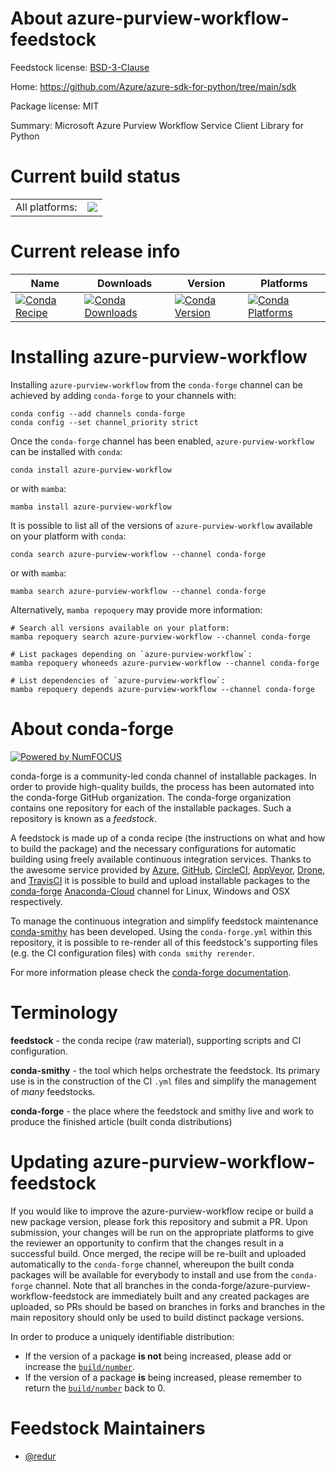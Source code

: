 About azure-purview-workflow-feedstock
======================================

Feedstock license: [BSD-3-Clause](https://github.com/conda-forge/azure-purview-workflow-feedstock/blob/main/LICENSE.txt)

Home: https://github.com/Azure/azure-sdk-for-python/tree/main/sdk

Package license: MIT

Summary: Microsoft Azure Purview Workflow Service Client Library for Python

Current build status
====================


<table><tr><td>All platforms:</td>
    <td>
      <a href="https://dev.azure.com/conda-forge/feedstock-builds/_build/latest?definitionId=18976&branchName=main">
        <img src="https://dev.azure.com/conda-forge/feedstock-builds/_apis/build/status/azure-purview-workflow-feedstock?branchName=main">
      </a>
    </td>
  </tr>
</table>

Current release info
====================

| Name | Downloads | Version | Platforms |
| --- | --- | --- | --- |
| [![Conda Recipe](https://img.shields.io/badge/recipe-azure--purview--workflow-green.svg)](https://anaconda.org/conda-forge/azure-purview-workflow) | [![Conda Downloads](https://img.shields.io/conda/dn/conda-forge/azure-purview-workflow.svg)](https://anaconda.org/conda-forge/azure-purview-workflow) | [![Conda Version](https://img.shields.io/conda/vn/conda-forge/azure-purview-workflow.svg)](https://anaconda.org/conda-forge/azure-purview-workflow) | [![Conda Platforms](https://img.shields.io/conda/pn/conda-forge/azure-purview-workflow.svg)](https://anaconda.org/conda-forge/azure-purview-workflow) |

Installing azure-purview-workflow
=================================

Installing `azure-purview-workflow` from the `conda-forge` channel can be achieved by adding `conda-forge` to your channels with:

```
conda config --add channels conda-forge
conda config --set channel_priority strict
```

Once the `conda-forge` channel has been enabled, `azure-purview-workflow` can be installed with `conda`:

```
conda install azure-purview-workflow
```

or with `mamba`:

```
mamba install azure-purview-workflow
```

It is possible to list all of the versions of `azure-purview-workflow` available on your platform with `conda`:

```
conda search azure-purview-workflow --channel conda-forge
```

or with `mamba`:

```
mamba search azure-purview-workflow --channel conda-forge
```

Alternatively, `mamba repoquery` may provide more information:

```
# Search all versions available on your platform:
mamba repoquery search azure-purview-workflow --channel conda-forge

# List packages depending on `azure-purview-workflow`:
mamba repoquery whoneeds azure-purview-workflow --channel conda-forge

# List dependencies of `azure-purview-workflow`:
mamba repoquery depends azure-purview-workflow --channel conda-forge
```


About conda-forge
=================

[![Powered by
NumFOCUS](https://img.shields.io/badge/powered%20by-NumFOCUS-orange.svg?style=flat&colorA=E1523D&colorB=007D8A)](https://numfocus.org)

conda-forge is a community-led conda channel of installable packages.
In order to provide high-quality builds, the process has been automated into the
conda-forge GitHub organization. The conda-forge organization contains one repository
for each of the installable packages. Such a repository is known as a *feedstock*.

A feedstock is made up of a conda recipe (the instructions on what and how to build
the package) and the necessary configurations for automatic building using freely
available continuous integration services. Thanks to the awesome service provided by
[Azure](https://azure.microsoft.com/en-us/services/devops/), [GitHub](https://github.com/),
[CircleCI](https://circleci.com/), [AppVeyor](https://www.appveyor.com/),
[Drone](https://cloud.drone.io/welcome), and [TravisCI](https://travis-ci.com/)
it is possible to build and upload installable packages to the
[conda-forge](https://anaconda.org/conda-forge) [Anaconda-Cloud](https://anaconda.org/)
channel for Linux, Windows and OSX respectively.

To manage the continuous integration and simplify feedstock maintenance
[conda-smithy](https://github.com/conda-forge/conda-smithy) has been developed.
Using the ``conda-forge.yml`` within this repository, it is possible to re-render all of
this feedstock's supporting files (e.g. the CI configuration files) with ``conda smithy rerender``.

For more information please check the [conda-forge documentation](https://conda-forge.org/docs/).

Terminology
===========

**feedstock** - the conda recipe (raw material), supporting scripts and CI configuration.

**conda-smithy** - the tool which helps orchestrate the feedstock.
                   Its primary use is in the construction of the CI ``.yml`` files
                   and simplify the management of *many* feedstocks.

**conda-forge** - the place where the feedstock and smithy live and work to
                  produce the finished article (built conda distributions)


Updating azure-purview-workflow-feedstock
=========================================

If you would like to improve the azure-purview-workflow recipe or build a new
package version, please fork this repository and submit a PR. Upon submission,
your changes will be run on the appropriate platforms to give the reviewer an
opportunity to confirm that the changes result in a successful build. Once
merged, the recipe will be re-built and uploaded automatically to the
`conda-forge` channel, whereupon the built conda packages will be available for
everybody to install and use from the `conda-forge` channel.
Note that all branches in the conda-forge/azure-purview-workflow-feedstock are
immediately built and any created packages are uploaded, so PRs should be based
on branches in forks and branches in the main repository should only be used to
build distinct package versions.

In order to produce a uniquely identifiable distribution:
 * If the version of a package **is not** being increased, please add or increase
   the [``build/number``](https://docs.conda.io/projects/conda-build/en/latest/resources/define-metadata.html#build-number-and-string).
 * If the version of a package **is** being increased, please remember to return
   the [``build/number``](https://docs.conda.io/projects/conda-build/en/latest/resources/define-metadata.html#build-number-and-string)
   back to 0.

Feedstock Maintainers
=====================

* [@redur](https://github.com/redur/)

